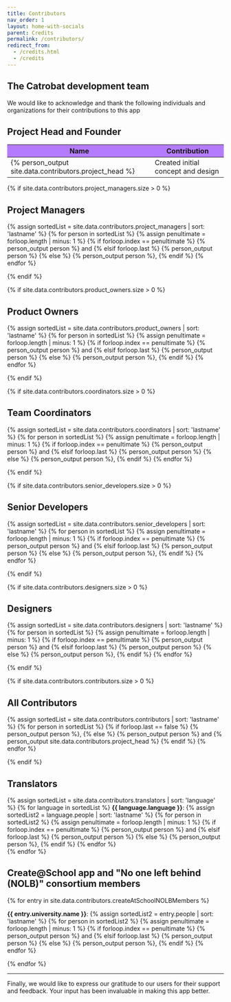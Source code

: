 ```yaml
---
title: Contributors
nav_order: 1
layout: home-with-socials
parent: Credits
permalink: /contributors/
redirect_from:
  - /credits.html
  - /credits
---
```


## The Catrobat development team

We would like to acknowledge and thank the following individuals and organizations for their contributions to this app

<style>
  table th {
    background-color: #B57BFF;
  }
</style>

## Project Head and Founder

<div class="table-responsive">
  <table class="table table-bordered table-striped">
    <thead>
      <tr>
        <th>Name</th>
        <th>Contribution</th>
      </tr>
    </thead>
    <tbody>
      <tr>
        <td>{% person_output site.data.contributors.project_head %}</td>
        <td>Created initial concept and design</td>
      </tr>
    </tbody>
  </table>
</div>

{% if site.data.contributors.project_managers.size > 0 %}

## Project Managers

<p>
{% assign sortedList = site.data.contributors.project_managers | sort: 'lastname' %}
{% for person in sortedList %}
{% assign penultimate = forloop.length | minus: 1 %}
  {% if forloop.index == penultimate %}
    {% person_output person %} and
  {% elsif forloop.last %}
    {% person_output person %}
  {% else %}
    {% person_output person %},
  {% endif %}
{% endfor %}
</p>
{% endif %}

{% if site.data.contributors.product_owners.size > 0 %}

## Product Owners

<p>
{% assign sortedList = site.data.contributors.product_owners | sort: 'lastname' %}
{% for person in sortedList %}
{% assign penultimate = forloop.length | minus: 1 %}
  {% if forloop.index == penultimate %}
    {% person_output person %} and
  {% elsif forloop.last %}
    {% person_output person %}
  {% else %}
    {% person_output person %},
  {% endif %}
{% endfor %}
</p>
{% endif %}

{% if site.data.contributors.coordinators.size > 0 %}

## Team Coordinators

<p>
{% assign sortedList = site.data.contributors.coordinators | sort: 'lastname' %}
{% for person in sortedList %}
{% assign penultimate = forloop.length | minus: 1 %}
  {% if forloop.index == penultimate %}
    {% person_output person %} and
  {% elsif forloop.last %}
    {% person_output person %}
  {% else %}
    {% person_output person %},
  {% endif %}
{% endfor %}
</p>
{% endif %}

{% if site.data.contributors.senior_developers.size > 0 %}

## Senior Developers

<p>
{% assign sortedList = site.data.contributors.senior_developers | sort: 'lastname' %}
{% for person in sortedList %}
{% assign penultimate = forloop.length | minus: 1 %}
  {% if forloop.index == penultimate %}
    {% person_output person %} and
  {% elsif forloop.last %}
    {% person_output person %}
  {% else %}
    {% person_output person %},
  {% endif %}
{% endfor %}
</p>
{% endif %}

{% if site.data.contributors.designers.size > 0 %}

## Designers

<p>
{% assign sortedList = site.data.contributors.designers | sort: 'lastname' %}
{% for person in sortedList %}
{% assign penultimate = forloop.length | minus: 1 %}
  {% if forloop.index == penultimate %}
    {% person_output person %} and
  {% elsif forloop.last %}
    {% person_output person %}
  {% else %}
    {% person_output person %},
  {% endif %}
{% endfor %}
</p>
{% endif %}

{% if site.data.contributors.contributors.size > 0 %}

## All Contributors

<p>
{% assign sortedList = site.data.contributors.contributors | sort: 'lastname' %}
{% for person in sortedList %}
  {% if forloop.last == false %}
    {% person_output person %},
  {% else %}
    {% person_output person %} and {% person_output site.data.contributors.project_head %}
  {% endif %}
{% endfor %}
</p>
{% endif %}

## Translators

<p>
{% assign sortedList = site.data.contributors.translators | sort: 'language' %}
{% for language in sortedList %}
  <b>{{ language.language }}</b>:
  {% assign sortedList2 = language.people | sort: 'lastname' %}
  {% for person in sortedList2 %}
  {% assign penultimate = forloop.length | minus: 1 %}
    {% if forloop.index == penultimate %}
      {% person_output person %} and
    {% elsif forloop.last %}
      {% person_output person %}
    {% else %}
      {% person_output person %},
    {% endif %}
  {% endfor %}
  <br/>
{% endfor %}
</p>

## Create@School app and "No one left behind (NOLB)" consortium members

{% for entry in site.data.contributors.createAtSchoolNOLBMembers %}
  <p>
    <b>{{ entry.university.name }}</b>:
    {% assign sortedList2 = entry.people | sort: 'lastname' %}
    {% for person in sortedList2 %}
    {% assign penultimate = forloop.length | minus: 1 %}
      {% if forloop.index == penultimate %}
        {% person_output person %} and
      {% elsif forloop.last %}
        {% person_output person %}
      {% else %}
        {% person_output person %},
      {% endif %}
    {% endfor %}
  </p>
{% endfor %}

<hr/>

Finally, we would like to express our gratitude to our users for their support and feedback. Your input has been invaluable in making this app better.
